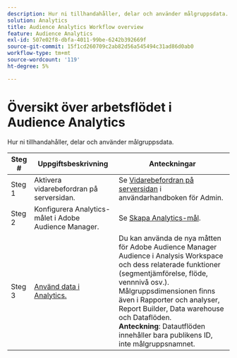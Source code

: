 ```yaml
---
description: Hur ni tillhandahåller, delar och använder målgruppsdata.
solution: Analytics
title: Audience Analytics Workflow overview
feature: Audience Analytics
exl-id: 507e02f8-dbfa-4011-99be-6242b392669f
source-git-commit: 15f1cd260709c2ab82d56a545494c31ad86d0ab0
workflow-type: tm+mt
source-wordcount: '119'
ht-degree: 5%

---
```


# Översikt över arbetsflödet i Audience Analytics

Hur ni tillhandahåller, delar och använder målgruppsdata.

| Steg # | Uppgiftsbeskrivning | Anteckningar |
|--- |--- |--- |
| Steg 1 | Aktivera vidarebefordran på serversidan. | Se [Vidarebefordran på serversidan](/help/admin/admin/c-manage-report-suites/c-edit-report-suites/general/c-server-side-forwarding/ssf.md) i användarhandboken för Admin. |
| Steg 2 | Konfigurera Analytics-målet i Adobe Audience Manager. | Se [Skapa Analytics-mål](https://experienceleague.adobe.com/docs/audience-manager/user-guide/features/destinations/experience-cloud-destinations/create-analytics-destination.html). |
| Steg 3 | [Använd data i Analytics.](/help/integrate/c-audience-analytics/c-workflow/use-audience-data-analytics.md) | Du kan använda de nya måtten för Adobe Audience Manager Audience i Analysis Workspace och dess relaterade funktioner (segmentjämförelse, flöde, vennnivå osv.). <br>Målgruppsdimensionen finns även i Rapporter och analyser, Report Builder, Data warehouse och Dataflöden. <br>**Anteckning**: Datautflöden innehåller bara publikens ID, inte målgruppsnamnet. |
